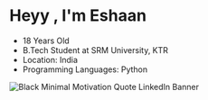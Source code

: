 # Heyy , I'm Eshaan

- 18 Years Old
- B.Tech Student at SRM University, KTR
- Location: India
- Programming Languages: Python





![Black Minimal Motivation Quote LinkedIn Banner](https://user-images.githubusercontent.com/77952783/190132966-61a57cda-ecd0-45d5-bec6-40c9b5a13626.png)
